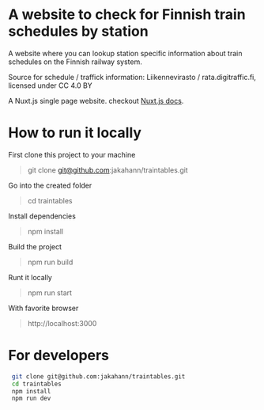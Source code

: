 # A website to check for Finnish train schedules by station

A website where you can lookup station specific information about train schedules
on the Finnish railway system. 

Source for schedule / traffick information: 
Liikennevirasto / rata.digitraffic.fi, licensed under CC 4.0 BY



A Nuxt.js single page website. checkout [Nuxt.js docs](https://nuxtjs.org).

# How to run it locally

First clone this project to your machine
> git clone git@github.com:jakahann/traintables.git

Go into the created folder
> cd traintables

Install dependencies
> npm install 

Build the project
> npm run build

Runt it locally
> npm run start

With favorite browser
> http://localhost:3000

# For developers

``` bash
 git clone git@github.com:jakahann/traintables.git
 cd traintables
 npm install
 npm run dev
```

